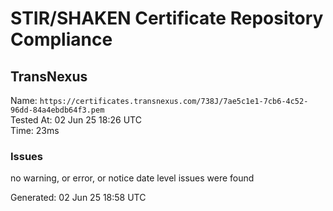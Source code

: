 # STIR/SHAKEN Certificate Repository Compliance

## TransNexus

Name: `https://certificates.transnexus.com/738J/7ae5c1e1-7cb6-4c52-96dd-84a4ebdb64f3.pem`\
Tested At: 02 Jun 25 18:26 UTC\
Time: 23ms

### Issues

no warning, or error, or notice date level issues were found

Generated: 02 Jun 25 18:58 UTC